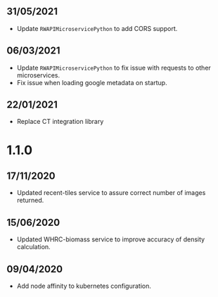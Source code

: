 ## 31/05/2021

- Update `RWAPIMicroservicePython` to add CORS support.

## 06/03/2021

- Update `RWAPIMicroservicePython` to fix issue with requests to other microservices.
- Fix issue when loading google metadata on startup.

## 22/01/2021

- Replace CT integration library

# 1.1.0

## 17/11/2020

- Updated recent-tiles service to assure correct number of images returned.
  
## 15/06/2020

- Updated WHRC-biomass service to improve accuracy of density calculation.

## 09/04/2020

- Add node affinity to kubernetes configuration.
